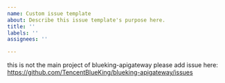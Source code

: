 ```yaml
---
name: Custom issue template
about: Describe this issue template's purpose here.
title: ''
labels: ''
assignees: ''

---
```


this is not the main project of blueking-apigateway
please add issue here: https://github.com/TencentBlueKing/blueking-apigateway/issues
